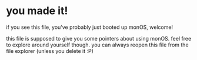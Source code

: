 # you made it!
if you see this file, you've probably just booted up monOS, welcome!

this file is supposed to give you some pointers about using monOS. 
feel free to explore around yourself though. you can always reopen this file from the file explorer (unless you delete it :P)
